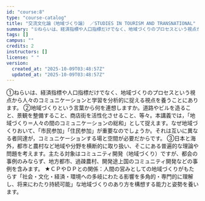 ```yaml
---
id: "course:8"
type: "course-catalog"
title: "交流文化論（地域づくり論） ／STUDIES IN TOURISM AND TRANSNATIONAL"
summary: "①ねらいは、経済指標や人口指標だけでなく、地域づくりのプロセスという視点から人々のコミュニケーションと学習を分析的に捉える視点を養うことにあります。 ②地域づくりという言葉から何を連想しますか。道路やビルを造ること、景観を整備すること、商店…"
tags: []
campus: ""
credits: 2
instructors: []
license: " "
version:
  created_at: "2025-10-09T03:48:57Z"
  updated_at: "2025-10-09T03:48:57Z"
---
```


①ねらいは、経済指標や人口指標だけでなく、地域づくりのプロセスという視点から人々のコミュニケーションと学習を分析的に捉える視点を養うことにあります。 ②地域づくりという言葉から何を連想しますか。道路やビルを造ること、景観を整備すること、商店街を活性化させること、等々。本講義では，「地域づくり＝人々の間のコミュニケーションの総和」として捉えます。なぜ地域づくりおいて、「市民参加」「住民参加」が重要なのでしょうか。それは互いに異なる者同達が，コミュニケーションする場と空間が必要だからです。 ③日本と海外，都市と農村など地域や分野を横断的に取り扱い、そこにある普遍的な理論や問題を考えます。主たる対象はコミュニティ開発（地域づくり）ですが、都会の事例のみならず、地方都市、過疎農村、開発途上国のコミュニティ開発などの事例を含みます。 ★ＣＰやＤＰとの関係：人間の営みとしての地域づくりがもたらす「社会・文化・経済・環境への多岐にわたる影響を多角的・専門的に理解し、将来にわたり持続可能」な地域づくりのあり方を構想する能力と姿勢を養います。
